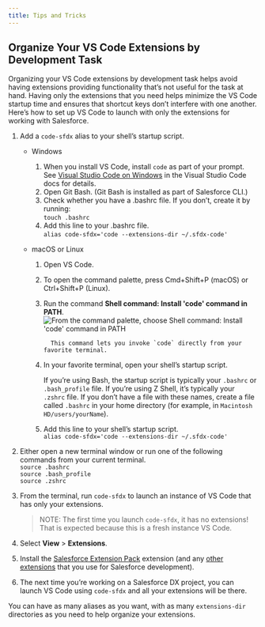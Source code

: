 ```yaml
---
title: Tips and Tricks
---
```


## Organize Your VS Code Extensions by Development Task

Organizing your VS Code extensions by development task helps avoid having extensions providing functionality that’s not useful for the task at hand. Having only the extensions that you need helps minimize the VS Code startup time and ensures that shortcut keys don’t interfere with one another. Here’s how to set up VS Code to launch with only the extensions for working with Salesforce.

1.  Add a `code-sfdx` alias to your shell’s startup script.

    - Windows
      1. When you install VS Code, install `code` as part of your prompt. See [Visual Studio Code on Windows](https://code.visualstudio.com/docs/setup/windows#_installation) in the Visual Studio Code docs for details.
      1. Open Git Bash. (Git Bash is installed as part of Salesforce CLI.)
      1. Check whether you have a .bashrc file. If you don’t, create it by running:  
         `touch .bashrc`
      1. Add this line to your .bashrc file.  
         `alias code-sfdx='code --extensions-dir ~/.sfdx-code'`

    - macOS or Linux
      1.  Open VS Code.
      1.  To open the command palette, press Cmd+Shift+P (macOS) or Ctrl+Shift+P (Linux).
      1.  Run the command **Shell command: Install 'code' command in PATH**.
          ![From the command palette, choose Shell command: Install 'code' command in PATH](https://github.com/forcedotcom/salesforcedx-vscode/wiki/images/invoke_shell_command.png)

                This command lets you invoke `code` directly from your favorite terminal.

      1.  In your favorite terminal, open your shell’s startup script.

          If you’re using Bash, the startup script is typically your `.bashrc` or `.bash_profile` file. If you’re using Z Shell, it’s typically your `.zshrc` file. If you don’t have a file with these names, create a file called `.bashrc` in your home directory (for example, in `Macintosh HD/users/yourName`).

      1.  Add this line to your shell’s startup script.  
          `alias code-sfdx='code --extensions-dir ~/.sfdx-code'`

1.  Either open a new terminal window or run one of the following commands from your current terminal.  
    `source .bashrc`  
    `source .bash_profile`  
    `source .zshrc`

1.  From the terminal, run `code-sfdx` to launch an instance of VS Code that has only your extensions.
    > NOTE: The first time you launch `code-sfdx`, it has no extensions! That is expected because this is a fresh instance VS Code.

1.  Select **View** > **Extensions**.

1.  Install the [Salesforce Extension Pack](https://marketplace.visualstudio.com/items?itemName=salesforce.salesforcedx-vscode) extension (and any [other extensions](recommended-extensions) that you use for Salesforce development).

1.  The next time you’re working on a Salesforce DX project, you can launch VS Code using `code-sfdx` and all your extensions will be there.

You can have as many aliases as you want, with as many `extensions-dir` directories as you need to help organize your extensions.
